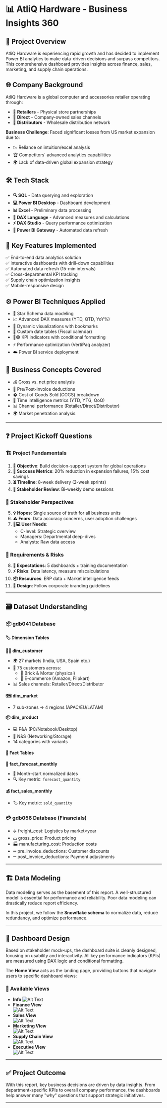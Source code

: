 # 📊 AtliQ Hardware - Business Insights 360

## 🎯 Project Overview
AtliQ Hardware is experiencing rapid growth and has decided to implement Power BI analytics to make data-driven decisions and surpass competitors. This comprehensive dashboard provides insights across finance, sales, marketing, and supply chain operations.

## 🌐 Company Background
AtliQ Hardware is a global computer and accessories retailer operating through:
- 🏬 **Retailers** - Physical store partnerships
- 🎯 **Direct** - Company-owned sales channels
- 🚚 **Distributors** - Wholesale distribution network

**Business Challenge**: Faced significant losses from US market expansion due to:
- 📉 Reliance on intuition/excel analysis
- 🏆 Competitors' advanced analytics capabilities
- 🌍 Lack of data-driven global expansion strategy

## 🛠️ Tech Stack
- **🔍 SQL** - Data querying and exploration
- **💻 Power BI Desktop** - Dashboard development
- **📊 Excel** - Preliminary data processing
- **🧮 DAX Language** - Advanced measures and calculations
- **⚡ DAX Studio** - Query performance optimization
- **🔄 Power BI Gateway** - Automated data refresh

## 🚀 Key Features Implemented
✅ End-to-end data analytics solution  
✅ Interactive dashboards with drill-down capabilities  
✅ Automated data refresh (15-min intervals)  
✅ Cross-departmental KPI tracking  
✅ Supply chain optimization insights  
✅ Mobile-responsive design  

## ⚙️ Power BI Techniques Applied
- 🧩 Star Schema data modeling
- 📈 Advanced DAX measures (YTD, QTD, YoY%)
- 🎨 Dynamic visualizations with bookmarks
- 📅 Custom date tables (Fiscal calendar)
- 🔴🟢 KPI indicators with conditional formatting
- ⚡ Performance optimization (VertiPaq analyzer)
- ☁️ Power BI service deployment

## 💼 Business Concepts Covered
- 💰 Gross vs. net price analysis
- 🧾 Pre/Post-invoice deductions
- � Cost of Goods Sold (COGS) breakdown
- 📆 Time intelligence metrics (YTD, YTG, QoQ)
- 📊 Channel performance (Retailer/Direct/Distributor)
- 🌍 Market penetration analysis

---

## ❓ Project Kickoff Questions

### 🏗️ Project Fundamentals
1. **🎯 Objective**: Build decision-support system for global operations  
2. **📏 Success Metrics**: 20% reduction in expansion failures, 15% cost savings  
3. **⏳ Timeline**: 8-week delivery (2-week sprints)  
4. **👀 Stakeholder Review**: Bi-weekly demo sessions  

### 👥 Stakeholder Perspectives
5. **💡 Hopes**: Single source of truth for all business units  
6. **⚠️ Fears**: Data accuracy concerns, user adoption challenges  
7. **👨💻 User Needs**:  
   - C-level: Strategic overview  
   - Managers: Departmental deep-dives  
   - Analysts: Raw data access  

### 🔧 Requirements & Risks
8. **📝 Expectations**: 5 dashboards + training documentation  
9. **⚡ Risks**: Data latency, measure miscalculations  
10. **📦 Resources**: ERP data + Market intelligence feeds  
11. **🎨 Design**: Follow corporate branding guidelines  

---

## 🗃️ Dataset Understanding

### 📦 gdb041 Database

#### 🏷️ Dimension Tables
**🧑💼 dim_customer**  
- 🌍 27 markets (India, USA, Spain etc.)  
- 🤝 75 customers across:  
  - 🏢 Brick & Mortar (physical)  
  - 🛒 E-commerce (Amazon, Flipkart)  
- 📊 Sales channels: Retailer/Direct/Distributor  

**🗺️ dim_market**  
- 7 sub-zones → 4 regions (APAC/EU/LATAM)  

**📦 dim_product**  
- 💻 P&A (PC/Notebook/Desktop)  
- 🔌 N&S (Networking/Storage)  
- 14 categories with variants  

#### 🔢 Fact Tables
**🔮 fact_forecast_monthly**  
- 📅 Month-start normalized dates  
- 🔍 Key metric: `forecast_quantity`  

**💰 fact_sales_monthly**  
- 🏷️ Key metric: `sold_quantity`  

### 💳 gdb056 Database (Financials)
- ✈️ freight_cost: Logistics by market×year  
- 💵 gross_price: Product pricing  
- 🏭 manufacturing_cost: Production costs  
- ➖ pre_invoice_deductions: Customer discounts  
- ➖ post_invoice_deductions: Payment adjustments

- ---

## 🏗️ Data Modeling
Data modeling serves as the basement of this report. A well-structured model is essential for performance and reliability. Poor data modeling can drastically reduce report efficiency. 

In this project, we follow the **Snowflake schema** to normalize data, reduce redundancy, and optimize performance.

---

## 🎨 Dashboard Design
Based on stakeholder mock-ups, the dashboard suite is cleanly designed, focusing on usability and interactivity. All key performance indicators (KPIs) are measured using DAX logic and conditional formatting.

The **Home View** acts as the landing page, providing buttons that navigate users to specific dashboard views:

### 🔹 Available Views
- **Info**
![Alt Text](https://github.com/priyajain432/Business-Insights-360/blob/955807072e7dccb0e05b7f13b41b60c282ebef73/Executive%20View.png)
- **Finance View**  
![Alt Text](https://github.com/priyajain432/Business-Insights-360/blob/955807072e7dccb0e05b7f13b41b60c282ebef73/Executive%20View.png)
- **Sales View**  
![Alt Text](https://github.com/priyajain432/Business-Insights-360/blob/955807072e7dccb0e05b7f13b41b60c282ebef73/Executive%20View.png)
- **Marketing View**  
![Alt Text](https://github.com/priyajain432/Business-Insights-360/blob/955807072e7dccb0e05b7f13b41b60c282ebef73/Executive%20View.png)
- **Supply Chain View**  
![Alt Text](https://github.com/priyajain432/Business-Insights-360/blob/955807072e7dccb0e05b7f13b41b60c282ebef73/Executive%20View.png)
- **Executive View**  
![Alt Text](https://github.com/priyajain432/Business-Insights-360/blob/955807072e7dccb0e05b7f13b41b60c282ebef73/Executive%20View.png)
---

## ✅ Project Outcome
With this report, key business decisions are driven by data insights. From department-specific KPIs to overall company performance, the dashboards help answer many "why" questions that support strategic initiatives.

---
